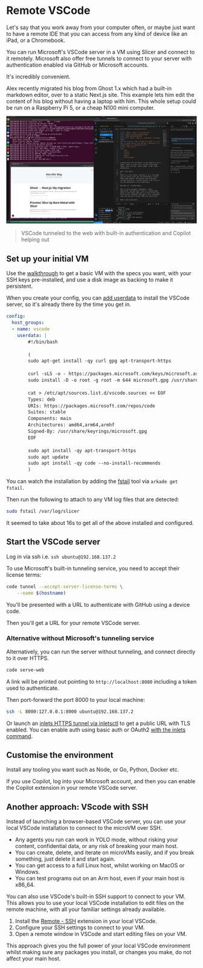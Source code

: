 # Remote VSCode

Let's say that you work away from your computer often, or maybe just want to have a remote IDE that you can access from any kind of device like an iPad, or a Chromebook.

You can run Microsoft's VSCode server in a VM using Slicer and connect to it remotely. Microsoft also offer free tunnels to connect to your server with authentication enabled via GitHub or Microsoft accounts.

It's incredibly convenient.

Alex recently migrated his blog from Ghost 1.x which had a built-in markdown editor, over to a static Next.js site. This example lets him edit the content of his blog without having a laptop with him. This whole setup could be run on a Raspberry Pi 5, or a cheap N100 mini computer.

![VSCode tunneled to the web with built-in authentication and Copilot helping out](/images/vscode-blog.jpg)
> VSCode tunneled to the web with built-in authentication and Copilot helping out

## Set up your initial VM

Use the [walkthrough](/getting-started/walkthrough) to get a basic VM with the specs you want, with your SSH keys pre-installed, and use a disk image as backing to make it persistent.

When you create your config, you can [add userdata](/tasks/userdata) to install the VSCode server, so it's already there by the time you get in.

```yaml
config:
  host_groups:
  - name: vscode
    userdata: |
        #!/bin/bash

        (
        sudo apt-get install -qy curl gpg apt-transport-https

        curl -sLS -o - https://packages.microsoft.com/keys/microsoft.asc | gpg --dearmor > microsoft.gpg
        sudo install -D -o root -g root -m 644 microsoft.gpg /usr/share/keyrings/microsoft.gpg

        cat > /etc/apt/sources.list.d/vscode.sources << EOF
        Types: deb
        URIs: https://packages.microsoft.com/repos/code
        Suites: stable
        Components: main
        Architectures: amd64,arm64,armhf
        Signed-By: /usr/share/keyrings/microsoft.gpg
        EOF

        sudo apt install -qy apt-transport-https
        sudo apt update
        sudo apt install -qy code --no-install-recommends
        )
```

You can watch the installation by adding the [fstail](https://github.com/alexellis/fstail) tool via `arkade get fstail`.

Then run the following to attach to any VM log files that are detected:

```bash
sudo fstail /var/log/slicer
```

It seemed to take about 16s to get all of the above installed and configured.

## Start the VSCode server

Log in via ssh i.e. `ssh ubuntu@192.168.137.2`

To use Microsoft's built-in tunneling service, you need to accept their license terms:

```bash
code tunnel --accept-server-license-terms \
    --name $(hostname)
```

You'll be presented with a URL to authenticate with GitHub using a device code.

Then you'll get a URL for your remote VSCode server.

### Alternative without Microsoft's tunneling service

Alternatively, you can run the server without tunneling, and connect directly to it over HTTPS.

```bash
code serve-web
```

A link will be printed out pointing to `http://localhost:8080` including a token used to authenticate.

Then port-forward the port 8000 to your local machine:

```bash
ssh -L 8000:127.0.0.1:8000 ubuntu@192.168.137.2
```

Or launch an [inlets HTTPS tunnel via inletsctl](https://docs.inlets.dev/tutorial/automated-http-server/) to get a public URL with TLS enabled. You can enable auth using basic auth or OAuth2 [with the inlets command](https://docs.inlets.dev/tutorial/http-authentication/).

## Customise the environment

Install any tooling you want such as Node, or Go, Python, Docker etc.

If you use Copilot, log into your Microsoft account, and then you can enable the Copilot extension in your remote VSCode server.

## Another approach: VScode with SSH

Instead of launching a browser-based VSCode server, you can use your local VSCode installation to connect to the microVM over SSH.

* Any agents you run can work in YOLO mode, without risking your content, confidential data, or any risk of breaking your main host.
* You can create, delete, and iterate on microVMs easily, and if you break something, just delete it and start again.
* You can get access to a full Linux host, whilst working on MacOS or Windows.
* You can test programs out on an Arm host, even if your main host is x86_64.

You can also use VSCode's built-in SSH support to connect to your VM. This allows you to use your local VSCode installation to edit files on the remote machine, with all your familiar settings already available.

1. Install the [Remote - SSH](https://marketplace.visualstudio.com/items?itemName=ms-vscode-remote.remote-ssh) extension in your local VSCode.
2. Configure your SSH settings to connect to your VM.
3. Open a remote window in VSCode and start editing files on your VM.

This approach gives you the full power of your local VSCode environment whilst making sure any packages you install, or changes you make, do not affect your main host.